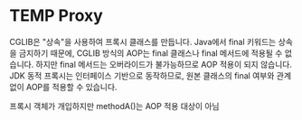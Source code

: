 # TEMP Proxy
CGLIB은 "상속"을 사용하여 프록시 클래스를 만듭니다.
Java에서 final 키워드는 상속을 금지하기 때문에, CGLIB 방식의 AOP는 final 클래스나 final 메서드에 적용될 수 없습니다.
하지만 final 메서드는 오버라이드가 불가능하므로 AOP 적용이 되지 않습니다.
JDK 동적 프록시는 인터페이스 기반으로 동작하므로, 원본 클래스의 final 여부와 관계없이 AOP를 적용할 수 있습니다.

 프록시 객체가 개입하지만 methodA()는 AOP 적용 대상이 아님